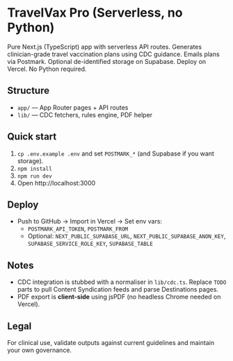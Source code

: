 # TravelVax Pro (Serverless, no Python)
Pure Next.js (TypeScript) app with serverless API routes. Generates clinician-grade travel vaccination plans using CDC guidance. Emails plans via Postmark. Optional de-identified storage on Supabase. Deploy on Vercel. No Python required.

## Structure
- `app/` — App Router pages + API routes
- `lib/` — CDC fetchers, rules engine, PDF helper

## Quick start
1) `cp .env.example .env` and set `POSTMARK_*` (and Supabase if you want storage).
2) `npm install`
3) `npm run dev`
4) Open http://localhost:3000

## Deploy
- Push to GitHub → Import in Vercel → Set env vars:
  - `POSTMARK_API_TOKEN`, `POSTMARK_FROM`
  - Optional: `NEXT_PUBLIC_SUPABASE_URL`, `NEXT_PUBLIC_SUPABASE_ANON_KEY`, `SUPABASE_SERVICE_ROLE_KEY`, `SUPABASE_TABLE`

## Notes
- CDC integration is stubbed with a normaliser in `lib/cdc.ts`. Replace `TODO` parts to pull Content Syndication feeds and parse Destinations pages.
- PDF export is **client-side** using jsPDF (no headless Chrome needed on Vercel).

## Legal
For clinical use, validate outputs against current guidelines and maintain your own governance.
